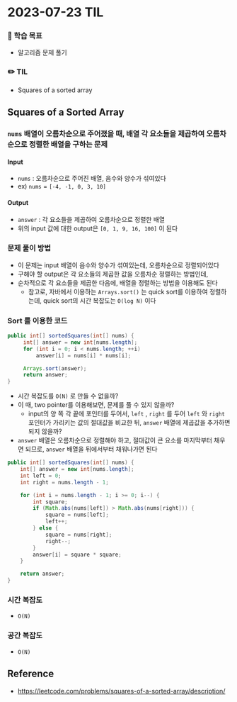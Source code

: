# 2023-07-23 TIL

### 📌 학습 목표
- 알고리즘 문제 풀기

### ✏️ TIL
- Squares of a sorted array

## Squares of a Sorted Array
### `nums` 배열이 오름차순으로 주어졌을 때, 배열 각 요소들을 제곱하여 오름차순으로 정렬한 배열을 구하는 문제

#### Input 
- `nums` : 오름차순으로 주어진 배열, 음수와 양수가 섞여있다
- ex) `nums` = `[-4, -1, 0, 3, 10]`

#### Output
- `answer` : 각 요소들을 제곱하여 오름차순으로 정렬한 배열
- 위의 input 값에 대한 output은 `[0, 1, 9, 16, 100]` 이 된다

### 문제 풀이 방법
- 이 문제는 input 배열이 음수와 양수가 섞여있는데, 오름차순으로 정렬되어있다
- 구해야 할 output은 각 요소들의 제곱한 값을 오름차순 정렬하는 방법인데, 
- 순차적으로 각 요소들을 제곱한 다음에, 배열을 정렬하는 방법을 이용해도 된다
	- 참고로, 자바에서 이용하는 `Arrays.sort()` 는 quick sort를 이용하여 정렬하는데, quick sort의 시간 복잡도는 `O(log N)` 이다 

### Sort 를 이용한 코드
```java
public int[] sortedSquares(int[] nums) {
     int[] answer = new int[nums.length];
     for (int i = 0; i < nums.length; ++i)
         answer[i] = nums[i] * nums[i];

     Arrays.sort(answer);
     return answer;
}
```

- 시간 복잡도를 `O(N)`  로 만들 수 없을까?
- 이 때, two pointer를 이용해보면, 문제를 풀 수 있지 않을까?
	- input의 양 쪽 각 끝에 포인터를 두어서, `left` , `right` 를 두어 `left` 와 `right` 포인터가 가리키는 값의 절대값을 비교한 뒤, `answer` 배열에 제곱값을 추가하면 되지 않을까?
- `answer` 배열은 오름차순으로 정렬해야 하고, 절대값이 큰 요소를 마지막부터 채우면 되므로, `answer` 배열을 뒤에서부터 채워나가면 된다

```java
public int[] sortedSquares(int[] nums) {
    int[] answer = new int[nums.length];
    int left = 0;
    int right = nums.length - 1;

    for (int i = nums.length - 1; i >= 0; i--) {
        int square;
        if (Math.abs(nums[left]) > Math.abs(nums[right])) {
            square = nums[left];
            left++;
        } else {
            square = nums[right];
            right--;
        }
        answer[i] = square * square;
    }

    return answer;
}
```

### 시간 복잡도
- `O(N)`

### 공간 복잡도
- `O(N)`


## Reference
- https://leetcode.com/problems/squares-of-a-sorted-array/description/
